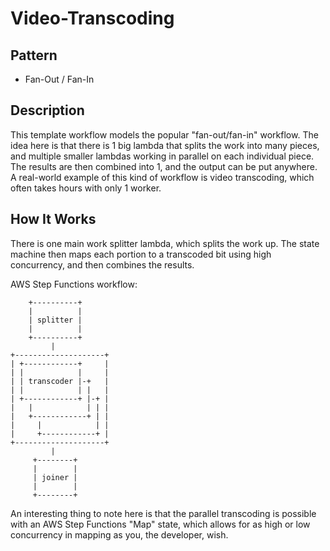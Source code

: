# Video-Transcoding #

## Pattern
- Fan-Out / Fan-In

## Description

This template workflow models the popular "fan-out/fan-in" workflow. The idea 
here is that there is 1 big lambda that splits the work into many pieces, and 
multiple smaller lambdas working in parallel on each individual piece. The 
results are then combined into 1, and the output can be put anywhere. A 
real-world example of this kind of workflow is video transcoding, which often 
takes hours with only 1 worker.

## How It Works ##

There is one main work splitter lambda, which splits the work up. The state 
machine then maps each portion to a transcoded bit using high concurrency, and 
then combines the results.

AWS Step Functions workflow:
```
    +----------+
    |          |
    | splitter |
    |          |
    +----------+
         |
+--------------------+
| +------------+     |
| |            |     |
| | transcoder |-+   |
| |            | |   |
| +------------+ |-+ |
|   |            | | |
|   +------------+ | |
|     |            | |
|     +------------+ |
+--------------------+
         |
     +--------+
     |        |
     | joiner |
     |        |
     +--------+
```

An interesting thing to note here is that the parallel transcoding is possible 
with an AWS Step Functions "Map" state, which allows for as high or low 
concurrency in mapping as you, the developer, wish.
